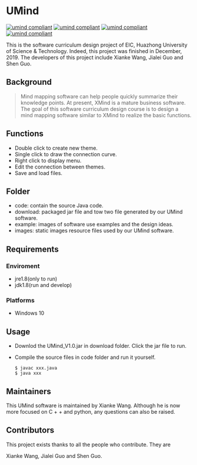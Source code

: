 # UMind

[![umind compliant](https://img.shields.io/badge/running-jre1.8-green)]((https://github.com/xk-wang/test)) [![umind compliant](https://img.shields.io/badge/bulid-jdk1.8-blue)]((https://github.com/xk-wang/test)) [![umind compliant](https://img.shields.io/badge/ide-eclipse-yellow)]((https://github.com/xk-wang/test)) [![umind compliant](https://img.shields.io/badge/license-MIT-orange)]((https://github.com/xk-wang/test))

This is the software curriculum design project of EIC, Huazhong University of Science & Technology. Indeed, this project was finished in December, 2019.  The developers of this project include Xianke Wang, Jialei Guo and Shen Guo.

## Background

> Mind mapping software can help people quickly summarize their knowledge points. At present, XMind is a mature business software. The goal of this software curriculum design course is to design a mind mapping software similar to XMind to realize the basic functions.

## Functions

- Double click to create new theme.
- Single click to draw the connection curve.
- Right click to display menu.
- Edit the connection between themes.
- Save and load files.

## Folder

- code: contain the source Java code.
- download: packaged jar file and tow two file generated by our UMind software.
- example: images of software use examples and the design ideas.
- images: static images resource files used by our UMind software.

## Requirements

### Enviroment

- jre1.8(only to run) 
- jdk1.8(run and develop)

### Platforms

- Windows 10

## Usage

- Downlod the UMind_V1.0.jar in download folder. Click the jar file to run.

- Compile the source files in code folder and run it yourself.

  ```shell
  $ javac xxx.java 
  $ java xxx
  ```

## Maintainers

This UMind software is maintained by Xianke Wang. Although he is now more focused on C + + and python, any questions can also be raised.

## Contributors

This project exists thanks to all the people who contribute.  They are

Xianke Wang, Jialei Guo and Shen Guo.

